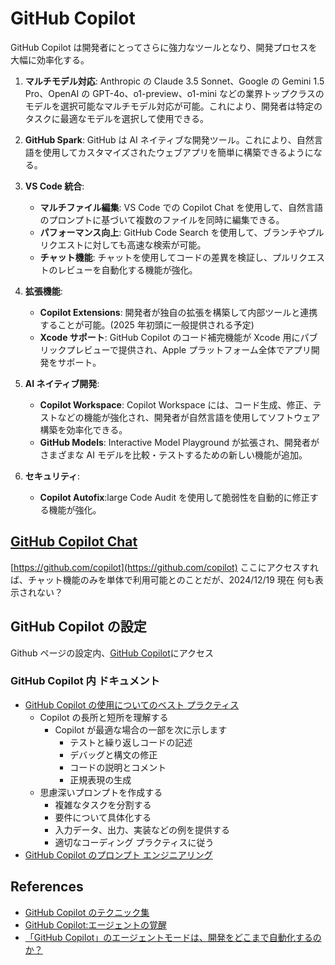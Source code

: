 # GitHub Copilot

GitHub Copilot は開発者にとってさらに強力なツールとなり、開発プロセスを大幅に効率化する。

1. **マルチモデル対応**: Anthropic の Claude 3.5 Sonnet、Google の Gemini 1.5 Pro、OpenAI の GPT-4o、o1-preview、o1-mini などの業界トップクラスのモデルを選択可能なマルチモデル対応が可能。これにより、開発者は特定のタスクに最適なモデルを選択して使用できる。

2. **GitHub Spark**: GitHub は AI ネイティブな開発ツール。これにより、自然言語を使用してカスタマイズされたウェブアプリを簡単に構築できるようになる。

3. **VS Code 統合**:

   - **マルチファイル編集**: VS Code での Copilot Chat を使用して、自然言語のプロンプトに基づいて複数のファイルを同時に編集できる。
   - **パフォーマンス向上**: GitHub Code Search を使用して、ブランチやプルリクエストに対しても高速な検索が可能。
   - **チャット機能**: チャットを使用してコードの差異を検証し、プルリクエストのレビューを自動化する機能が強化。

4. **拡張機能**:

   - **Copilot Extensions**: 開発者が独自の拡張を構築して内部ツールと連携することが可能。(2025 年初頭に一般提供される予定)
   - **Xcode サポート**: GitHub Copilot のコード補完機能が Xcode 用にパブリックプレビューで提供され、Apple プラットフォーム全体でアプリ開発をサポート。

5. **AI ネイティブ開発**:

   - **Copilot Workspace**: Copilot Workspace には、コード生成、修正、テストなどの機能が強化され、開発者が自然言語を使用してソフトウェア構築を効率化できる。
   - **GitHub Models**: Interactive Model Playground が拡張され、開発者がさまざまな AI モデルを比較・テストするための新しい機能が追加。

6. **セキュリティ**:
   - **Copilot Autofix**:large Code Audit を使用して脆弱性を自動的に修正する機能が強化。

## [GitHub Copilot Chat](https://docs.github.com/en/copilot/responsible-use-of-github-copilot-features/responsible-use-of-github-copilot-chat-in-your-ide?tool=vscode)

[https://github.com/copilot](https://github.com/copilot)
ここにアクセスすれば、チャット機能のみを単体で利用可能とのことだが、2024/12/19 現在 何も表示されない？

## GitHub Copilot の設定

Github ページの設定内、[GitHub Copilot](https://github.com/settings/copilot)にアクセス

### GitHub Copilot 内 ドキュメント

- [GitHub Copilot の使用についてのベスト プラクティス](https://docs.github.com/ja/copilot/using-github-copilot/best-practices-for-using-github-copilot)
  - Copilot の長所と短所を理解する
    - Copilot が最適な場合の一部を次に示します
      - テストと繰り返しコードの記述
      - デバッグと構文の修正
      - コードの説明とコメント
      - 正規表現の生成
  - 思慮深いプロンプトを作成する
    - 複雑なタスクを分割する
    - 要件について具体化する
    - 入力データ、出力、実装などの例を提供する
    - 適切なコーディング プラクティスに従う
- [GitHub Copilot のプロンプト エンジニアリング](https://docs.github.com/ja/copilot/using-github-copilot/prompt-engineering-for-github-copilot)

## References

- [GitHub Copilot のテクニック集](https://speakerdeck.com/rayuron/github-copilot-techniques)
- [GitHub Copilot:エージェントの覚醒](https://github.blog/jp/2025-02-07-github-copilot-the-agent-awakens/)
- [「GitHub Copilot」のエージェントモードは、開発をどこまで自動化するのか？](https://atmarkit.itmedia.co.jp/ait/articles/2502/12/news060.html)

